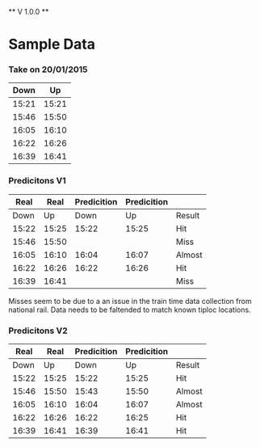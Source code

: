 ** V 1.0.0 **

# Sample Data

### Take on 20/01/2015
 
| Down  | Up    |
| ----- | ----- |
| 15:21 | 15:21 |
| 15:46 | 15:50 |
| 16:05 | 16:10 |
| 16:22 | 16:26 |
| 16:39 | 16:41 |


### Predicitons V1

| Real  | Real  | Predicition  | Predicition  |        |
| ----- | ----- | ------------ | ------------ | ------ |
| Down  | Up    | Down         | Up           | Result |
| 15:22 | 15:25 | 15:22        | 15:25        | Hit    |
| 15:46 | 15:50 |              |              | Miss   |
| 16:05 | 16:10 | 16:04        | 16:07        | Almost |
| 16:22 | 16:26 | 16:22        | 16:26        | Hit    |
| 16:39 | 16:41 |              |              | Miss   |

Misses seem to be due to a an issue in the train time data collection from national rail. Data needs to be faltended to match known tiploc locations.


### Predicitons V2

| Real  | Real  | Predicition  | Predicition  |        |
| ----- | ----- | ------------ | ------------ | ------ |
| Down  | Up    | Down         | Up           | Result |
| 15:22 | 15:25 | 15:22        | 15:25        | Hit    |
| 15:46 | 15:50 | 15:43        | 15:50        | Almost |
| 16:05 | 16:10 | 16:04        | 16:07        | Almost |
| 16:22 | 16:26 | 16:22        | 16:25        | Hit    |
| 16:39 | 16:41 | 16:39        | 16:41        | Hit    |
